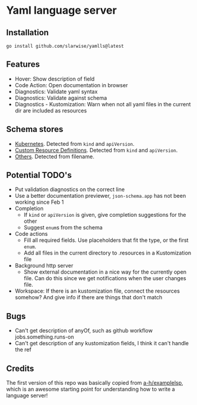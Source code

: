 # Yaml language server

## Installation

```
go install github.com/slarwise/yamlls@latest
```

## Features

- Hover: Show description of field
- Code Action: Open documentation in browser
- Diagnostics: Validate yaml syntax
- Diagnostics: Validate against schema
- Diagnostics - Kustomization: Warn when not all yaml files in the current dir
  are included as resources

## Schema stores

- [Kubernetes](github.com/yannh/kubernetes-json-schema). Detected from `kind`
  and `apiVersion`.
- [Custom Resource Definitions](github.com/datreeio/CRDs-catalog). Detected from
  `kind` and `apiVersion`.
- [Others](json.schemastore.org). Detected from filename.

## Potential TODO's

- Put validation diagnostics on the correct line
- Use a better documentation previewer, `json-schema.app` has not been working
  since Feb 1
- Completion
  - If `kind` or `apiVersion` is given, give completion suggestions for the
    other
  - Suggest `enum`s from the schema
- Code actions
  - Fill all required fields. Use placeholders that fit the type, or the first
    `enum`.
  - Add all files in the current directory to .resources in a Kustomization file
- Background http server
  - Show external documentation in a nice way for the currently open file. Can
    do this since we get notifications when the user changes file.
- Workspace: If there is an kustomization file, connect the resources somehow?
  And give info if there are things that don't match

## Bugs

- Can't get description of anyOf, such as github workflow jobs.something.runs-on
- Can't get description of any kustomization fields, I think it can't handle the
  ref

## Credits

The first version of this repo was basically copied from
[a-h/examplelsp](https://github.com/a-h/examplelsp), which is an awesome
starting point for understanding how to write a language server!
